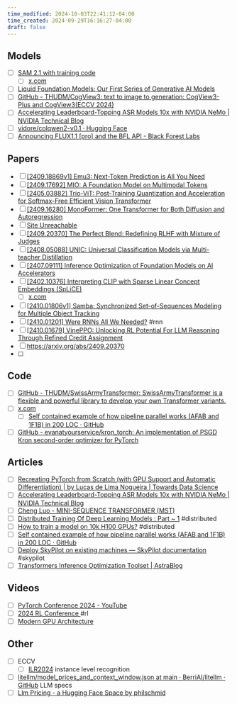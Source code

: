 ```yaml
---
time_modified: 2024-10-03T22:41:12-04:00
time_created: 2024-09-29T16:16:27-04:00
draft: false
---
```


## Models
- [ ] [SAM 2.1 with training code](https://github.com/facebookresearch/sam2)
	- [ ] [x.com](https://x.com/nikhilaravi/status/1840847032371560520)
- [ ] [Liquid Foundation Models: Our First Series of Generative AI Models](https://www.liquid.ai/liquid-foundation-models)
- [ ] [GitHub - THUDM/CogView3: text to image to  generation: CogView3-Plus and CogView3(ECCV 2024)](https://github.com/THUDM/CogView3)
- [ ] [Accelerating Leaderboard-Topping ASR Models 10x with NVIDIA NeMo | NVIDIA Technical Blog](https://developer.nvidia.com/blog/accelerating-leaderboard-topping-asr-models-10x-with-nvidia-nemo/)
- [ ] [vidore/colqwen2-v0.1 · Hugging Face](https://huggingface.co/vidore/colqwen2-v0.1)
- [ ] [Announcing FLUX1.1 \[pro\] and the BFL API - Black Forest Labs](https://blackforestlabs.ai/announcing-flux-1-1-pro-and-the-bfl-api/)
## Papers
- [ ] [\[2409.18869v1\] Emu3: Next-Token Prediction is All You Need](https://arxiv.org/abs/2409.18869v1)
- [ ] [\[2409.17692\] MIO: A Foundation Model on Multimodal Tokens](https://arxiv.org/abs/2409.17692)
- [ ] [\[2405.03882\] Trio-ViT: Post-Training Quantization and Acceleration for Softmax-Free Efficient Vision Transformer](https://arxiv.org/abs/2405.03882)
- [ ] [\[2409.16280\] MonoFormer: One Transformer for Both Diffusion and Autoregression](https://arxiv.org/abs/2409.16280)
- [ ] [Site Unreachable](https://arxiv.org/abs/2409.20566)
- [ ] [\[2409.20370\] The Perfect Blend: Redefining RLHF with Mixture of Judges](https://arxiv.org/abs/2409.20370)
- [ ] [\[2408.05088\] UNIC: Universal Classification Models via Multi-teacher Distillation](https://arxiv.org/abs/2408.05088)
- [ ] [\[2407.09111\] Inference Optimization of Foundation Models on AI Accelerators](https://arxiv.org/abs/2407.09111)
- [ ] [\[2402.10376\] Interpreting CLIP with Sparse Linear Concept Embeddings (SpLiCE)](https://arxiv.org/abs/2402.10376)
	- [ ] [x.com](https://x.com/alex_oesterling/status/1841592274553057485)
- [ ] [\[2410.01806v1\] Samba: Synchronized Set-of-Sequences Modeling for Multiple Object Tracking](https://arxiv.org/abs/2410.01806v1)
- [ ] [\[2410.01201\] Were RNNs All We Needed?](https://arxiv.org/abs/2410.01201) #rnn 
- [ ] [\[2410.01679\] VinePPO: Unlocking RL Potential For LLM Reasoning Through Refined Credit Assignment](https://arxiv.org/abs/2410.01679)
- [ ] https://arxiv.org/abs/2409.20370
- [ ] 
## Code
- [ ] [GitHub - THUDM/SwissArmyTransformer: SwissArmyTransformer is a flexible and powerful library to develop your own Transformer variants.](https://github.com/THUDM/SwissArmyTransformer)
- [ ] [x.com](https://x.com/FerdinandMom/status/1841419180702351369)
	- [ ] [Self contained example of how pipeline parallel works (AFAB and 1F1B) in 200 LOC · GitHub](https://gist.github.com/3outeille/a3d4d91bb07af64c8f33d5aaee5145fe) 
- [ ] [GitHub - evanatyourservice/kron\_torch: An implementation of PSGD Kron second-order optimizer for PyTorch](https://github.com/evanatyourservice/kron_torch)

## Articles
- [ ] [Recreating PyTorch from Scratch (with GPU Support and Automatic Differentiation) | by Lucas de Lima Nogueira | Towards Data Science](https://towardsdatascience.com/recreating-pytorch-from-scratch-with-gpu-support-and-automatic-differentiation-8f565122a3cc)
- [ ] [Accelerating Leaderboard-Topping ASR Models 10x with NVIDIA NeMo | NVIDIA Technical Blog](https://developer.nvidia.com/blog/accelerating-leaderboard-topping-asr-models-10x-with-nvidia-nemo/)
- [ ] [Cheng Luo - MINI-SEQUENCE TRANSFORMER (MST)](https://wdlctc.github.io/mst.html)
- [ ] [Distributed Training Of Deep Learning Models : Part \~ 1](https://vaibhawvipul.github.io/2024/09/29/Distributed-Training-of-Deep-Learning-models-Part-~-1.html) #distributed
- [ ] [How to train a model on 10k H100 GPUs?](https://soumith.ch/blog/2024-10-02-training-10k-scale.md.html) #distributed 
- [ ] [Self contained example of how pipeline parallel works (AFAB and 1F1B) in 200 LOC · GitHub](https://gist.github.com/3outeille/a3d4d91bb07af64c8f33d5aaee5145fe)
- [ ] [Deploy SkyPilot on existing machines — SkyPilot documentation](https://skypilot.readthedocs.io/en/latest/reservations/existing-machines.html) #skypilot
- [ ] [Transformers Inference Optimization Toolset | AstraBlog](https://astralord.github.io/posts/transformer-inference-optimization-toolset/)

## Videos
- [ ] [PyTorch Conference 2024 - YouTube](https://www.youtube.com/playlist?list=PL_lsbAsL_o2B_znuvm-pDtV_cRhpqZb8l)
- [ ] [2024 RL Conference ](https://youtube.com/playlist?list=PLEA9Mnr-L18lI_I-EkyAc1-gXgBj52oV5&si=nHmif-Q7iD1gu2u2) #rl
- [ ] [Modern GPU Architecture](https://youtu.be/whPSD8sdx-0?si=PBPU2woJPHaf0E8n)

## Other
- [ ] ECCV
	- [ ] [ILR2024](https://ilr-workshop.github.io/ECCVW2024/) instance level recognition
- [ ] [litellm/model\_prices\_and\_context\_window.json at main · BerriAI/litellm · GitHub](https://github.com/BerriAI/litellm/blob/main/model_prices_and_context_window.json) LLM specs
- [ ] [Llm Pricing - a Hugging Face Space by philschmid](https://huggingface.co/spaces/philschmid/llm-pricing)